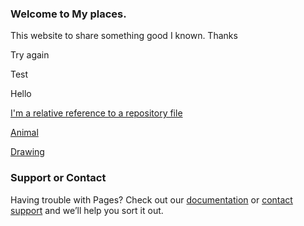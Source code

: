 ### Welcome to My places.
This website to share something good I known.
Thanks

Try again

Test

Hello


[I'm a relative reference to a repository file](good.md)

[Animal](animal.md)

[Drawing](Drawing.html)

### Support or Contact
Having trouble with Pages? Check out our [documentation](https://help.github.com/pages) or [contact support](https://github.com/contact) and we’ll help you sort it out.
